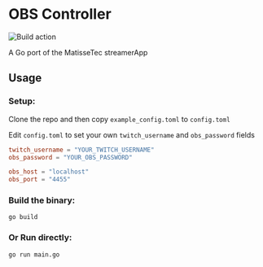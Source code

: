 # OBS Controller

![Build action](https://github.com/dustinbowers/obs-controller/actions/workflows/go.yml/badge.svg)

A Go port of the MatisseTec streamerApp

## Usage


### Setup:

Clone the repo and then copy `example_config.toml` to `config.toml`

Edit `config.toml` to set your own `twitch_username` and `obs_password` fields

```toml
twitch_username = "YOUR_TWITCH_USERNAME"
obs_password = "YOUR_OBS_PASSWORD"

obs_host = "localhost"
obs_port = "4455"
```

### Build the binary:
```
go build
```

### Or Run directly:

```
go run main.go
```

